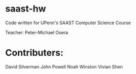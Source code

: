 saast-hw
========

Code written for UPenn's SAAST Computer Science Course

Teacher: Peter-Michael Osera

Contributers:
=============
David Silverman
John Powell
Noah Winston
Vivian Shen

